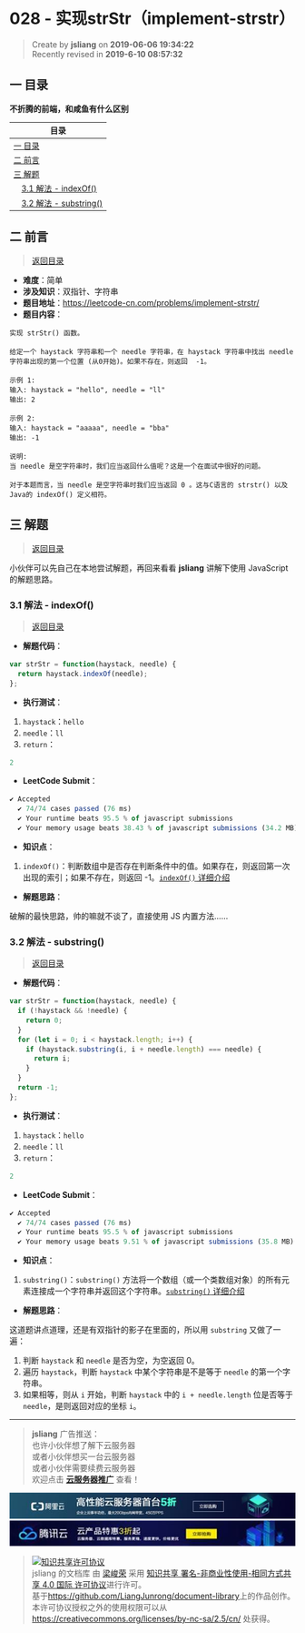028 - 实现strStr（implement-strstr）
===

> Create by **jsliang** on **2019-06-06 19:34:22**  
> Recently revised in **2019-6-10 08:57:32**

## <a name="chapter-one" id="chapter-one">一 目录</a>

**不折腾的前端，和咸鱼有什么区别**

| 目录 |
| --- | 
| [一 目录](#chapter-one) | 
| <a name="catalog-chapter-two" id="catalog-chapter-two"></a>[二 前言](#chapter-two) |
| <a name="catalog-chapter-three" id="catalog-chapter-three"></a>[三 解题](#chapter-three) |
| &emsp;[3.1 解法 - indexOf()](#chapter-three-one) |
| &emsp;[3.2 解法 - substring()](#chapter-three-two) |

## <a name="chapter-two" id="chapter-two">二 前言</a>

> [返回目录](#chapter-one)

* **难度**：简单
* **涉及知识**：双指针、字符串
* **题目地址**：https://leetcode-cn.com/problems/implement-strstr/
* **题目内容**：

```
实现 strStr() 函数。

给定一个 haystack 字符串和一个 needle 字符串，在 haystack 字符串中找出 needle 字符串出现的第一个位置 (从0开始)。如果不存在，则返回  -1。

示例 1:
输入: haystack = "hello", needle = "ll"
输出: 2

示例 2:
输入: haystack = "aaaaa", needle = "bba"
输出: -1

说明:
当 needle 是空字符串时，我们应当返回什么值呢？这是一个在面试中很好的问题。

对于本题而言，当 needle 是空字符串时我们应当返回 0 。这与C语言的 strstr() 以及 Java的 indexOf() 定义相符。
```

## <a name="chapter-three" id="chapter-three">三 解题</a>

> [返回目录](#chapter-one)

小伙伴可以先自己在本地尝试解题，再回来看看 **jsliang** 讲解下使用 JavaScript 的解题思路。

### <a name="chapter-three-one" id="chapter-three-one">3.1 解法 - indexOf()</a>

> [返回目录](#chapter-one)

* **解题代码**：

```js
var strStr = function(haystack, needle) {
  return haystack.indexOf(needle);
};
```

* **执行测试**：

1. `haystack`：`hello`
2. `needle`：`ll`
3. `return`：

```js
2
```

* **LeetCode Submit**：

```js
✔ Accepted
  ✔ 74/74 cases passed (76 ms)
  ✔ Your runtime beats 95.5 % of javascript submissions
  ✔ Your memory usage beats 38.43 % of javascript submissions (34.2 MB)
```

* **知识点**：

1. `indexOf()`：判断数组中是否存在判断条件中的值。如果存在，则返回第一次出现的索引；如果不存在，则返回 -1。[`indexOf()` 详细介绍](https://github.com/LiangJunrong/document-library/blob/master/JavaScript-library/JavaScript/Function/indexOf.md)

* **解题思路**：

破解的最快思路，帅的嘛就不谈了，直接使用 JS 内置方法……

### <a name="chapter-three-two" id="chapter-three-two">3.2 解法 - substring()</a>

> [返回目录](#chapter-one)

* **解题代码**：

```js
var strStr = function(haystack, needle) {
  if (!haystack && !needle) {
    return 0;
  }
  for (let i = 0; i < haystack.length; i++) {
    if (haystack.substring(i, i + needle.length) === needle) {
      return i;
    }
  }
  return -1;
};
```

* **执行测试**：

1. `haystack`：`hello`
2. `needle`：`ll`
3. `return`：

```js
2
```

* **LeetCode Submit**：

```js
✔ Accepted
  ✔ 74/74 cases passed (76 ms)
  ✔ Your runtime beats 95.5 % of javascript submissions
  ✔ Your memory usage beats 9.51 % of javascript submissions (35.8 MB)
```

* **知识点**：

1. `substring()`：`substring()` 方法将一个数组（或一个类数组对象）的所有元素连接成一个字符串并返回这个字符串。[`substring()` 详细介绍](https://github.com/LiangJunrong/document-library/blob/master/JavaScript-library/JavaScript/Function/substring.md)

* **解题思路**：

这道题讲点道理，还是有双指针的影子在里面的，所以用 `substring` 又做了一遍：

1. 判断 `haystack` 和 `needle` 是否为空，为空返回 0。
2. 遍历 `haystack`，判断 `haystack` 中某个字符串是不是等于 `needle` 的第一个字符串。
3. 如果相等，则从 `i` 开始，判断 `haystack` 中的 `i + needle.length` 位是否等于 `needle`，是则返回对应的坐标 `i`。

---

> **jsliang** 广告推送：  
> 也许小伙伴想了解下云服务器  
> 或者小伙伴想买一台云服务器  
> 或者小伙伴需要续费云服务器  
> 欢迎点击 **[云服务器推广](https://github.com/LiangJunrong/document-library/blob/master/other-library/Monologue/%E7%A8%B3%E9%A3%9F%E8%89%B0%E9%9A%BE.md)** 查看！

[![图](../../../public-repertory/img/z-small-seek-ali-3.jpg)](https://promotion.aliyun.com/ntms/act/qwbk.html?userCode=w7hismrh)
[![图](../../../public-repertory/img/z-small-seek-tencent-2.jpg)](https://cloud.tencent.com/redirect.php?redirect=1014&cps_key=49f647c99fce1a9f0b4e1eeb1be484c9&from=console)

> <a rel="license" href="http://creativecommons.org/licenses/by-nc-sa/4.0/"><img alt="知识共享许可协议" style="border-width:0" src="https://i.creativecommons.org/l/by-nc-sa/4.0/88x31.png" /></a><br /><span xmlns:dct="http://purl.org/dc/terms/" property="dct:title">jsliang 的文档库</span> 由 <a xmlns:cc="http://creativecommons.org/ns#" href="https://github.com/LiangJunrong/document-library" property="cc:attributionName" rel="cc:attributionURL">梁峻荣</a> 采用 <a rel="license" href="http://creativecommons.org/licenses/by-nc-sa/4.0/">知识共享 署名-非商业性使用-相同方式共享 4.0 国际 许可协议</a>进行许可。<br />基于<a xmlns:dct="http://purl.org/dc/terms/" href="https://github.com/LiangJunrong/document-library" rel="dct:source">https://github.com/LiangJunrong/document-library</a>上的作品创作。<br />本许可协议授权之外的使用权限可以从 <a xmlns:cc="http://creativecommons.org/ns#" href="https://creativecommons.org/licenses/by-nc-sa/2.5/cn/" rel="cc:morePermissions">https://creativecommons.org/licenses/by-nc-sa/2.5/cn/</a> 处获得。